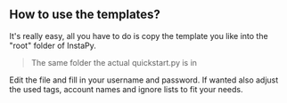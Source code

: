 ## How to use the templates?

It's really easy, all you have to do is copy the template you like into the "root" folder of InstaPy. 

> The same folder the actual quickstart.py is in

Edit the file and fill in your username and password.
If wanted also adjust the used tags, account names and ignore lists to fit your needs.

